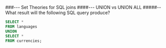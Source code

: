 ###--- Set Theories for SQL joins
####--- UNION vs UNION ALL
#####-- What result will the following SQL query produce?
```sql
SELECT *
FROM languages
UNION
SELECT *
FROM currencies;
```

